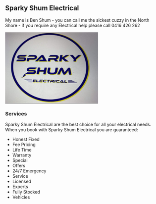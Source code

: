 ## Sparky Shum Electrical

My name is Ben Shum - you can call me the sickest cuzzy in the North Shore - if you require any Electrical help please call 0416 426 262

<img alt="ALT TEXT" border="0" src="https://github.com/winny1314/SparkyShumElectrical.io/blob/main/Image%201.png" width="300" height="230" style="display:block; border:none; line-height: 100px;
text-align: center;"/>

### Services

Sparky Shum Electrical are the best choice for all your electrical needs. When you book with Sparky Shum Electrical you are guaranteed:

- Honest Fixed
- Fee Pricing
- Life Time
- Warranty
- Special
- Offers
- 24/7 Emergency
- Service
- Licensed
- Experts
- Fully Stocked
- Vehicles

